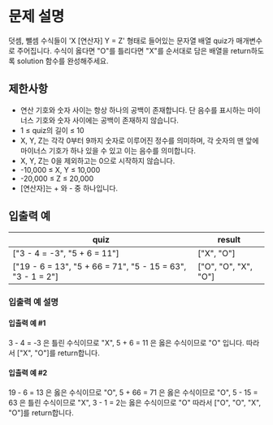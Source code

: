 # 문제 설명

덧셈, 뺄셈 수식들이 'X [연산자] Y = Z' 형태로 들어있는 문자열 배열 quiz가 매개변수로 주어집니다. 수식이 옳다면 "O"를 틀리다면 "X"를 순서대로 담은 배열을 return하도록 solution 함수를 완성해주세요.

## 제한사항

<ul>
    <li>연산 기호와 숫자 사이는 항상 하나의 공백이 존재합니다. 단 음수를 표시하는 마이너스 기호와 숫자 사이에는 공백이 존재하지 않습니다.</li>
    <li>1 ≤ quiz의 길이 ≤ 10</li>
    <li>X, Y, Z는 각각 0부터 9까지 숫자로 이루어진 정수를 의미하며, 각 숫자의 맨 앞에 마이너스 기호가 하나 있을 수 있고 이는 음수를 의미합니다.</li>
    <li>X, Y, Z는 0을 제외하고는 0으로 시작하지 않습니다.</li>
    <li>-10,000 ≤ X, Y ≤ 10,000</li>
    <li>-20,000 ≤ Z ≤ 20,000</li>
    <li>[연산자]는 + 와 - 중 하나입니다.</li>
</ul>

## 입출력 예

<table class="table">
    <thead>
        <tr>
            <th>quiz</th>
            <th>result</th>
        </tr>
    </thead>
    <tbody>
        <tr>
            <td>["3 - 4 = -3", "5 + 6 = 11"]</td>
            <td>["X", "O"]</td>
        </tr>
        <tr>
            <td>["19 - 6 = 13", "5 + 66 = 71", "5 - 15 = 63", "3 - 1 = 2"]</td>
            <td>["O", "O", "X", "O"]</td>
        </tr>
    </tbody>
</table>

### 입출력 예 설명

#### 입출력 예 #1

3 - 4 = -3 은 틀린 수식이므로 "X", 5 + 6 = 11 은 옳은 수식이므로 "O" 입니다. 따라서 ["X", "O"]를 return합니다.

#### 입출력 예 #2

19 - 6 = 13 은 옳은 수식이므로 "O", 5 + 66 = 71 은 옳은 수식이므로 "O", 5 - 15 = 63 은 틀린 수식이므로 "X", 3 - 1 = 2는 옳은 수식이므로 "O" 따라서 ["O", "O", "X", "O"]를 return합니다.
